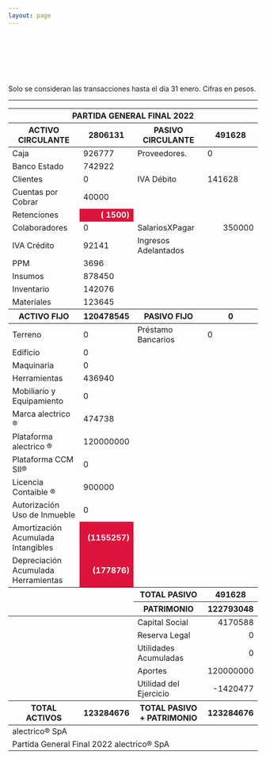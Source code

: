 ```yaml
--- 
layout: page
--- 
```




<br> <br> <br> <br> <br> <br> 
Solo se consideran las transacciones hasta el día 31	enero.
Cifras en pesos.
<table>
<thead> <th colspan='6'> PARTIDA GENERAL FINAL 2022 </th> </thead> 
<thead> <th>  ACTIVO CIRCULANTE </th> <th> 2806131</th>
<th > PASIVO CIRCULANTE </th> <th>491628</th> </thead>
<tbody>
<tr> <td> Caja </td> <td>926777</td> <td> Proveedores. </td> <td> 0</td> </tr>
<tr> <td> Banco Estado </td> <td>742922</td></tr>
<tr> <td> Clientes </td> <td>0</td> <td>  IVA Débito </td> <td>141628</td> </tr>
<tr> <td> Cuentas por Cobrar </td> <td>40000</td></tr>
<tr> <td> Retenciones </td> <td align='right' style='font-weight:bold; color: white; background-color: crimson'>(  1500)</td> </tr> 
<tr> <td> Colaboradores </td> <td> 0</td> 
<td> SalariosXPagar </td> <td align='right'> 350000</td></tr> 
<tr> <td> IVA Crédito </td><td>92141</td> 
<td> Ingresos Adelantados </td> </tr>
<tr> <td> PPM </td> <td>3696</td></tr> 
<tr> <td> Insumos</td> <td>878450</td> </tr>
<tr> <td> Inventario </td>
<td>142076</td> </tr>
<tr> <td> Materiales </td>
<td>123645</td> </tr>
<thead> <th> ACTIVO FIJO </th> <th>120478545</th> 
<th> PASIVO FIJO </th> <th>0</th>  </thead> 
<tr> <td> Terreno </td> <td>0</td> 
<td> Préstamo Bancarios </td> <td>0</td> </tr>
<tr><td> Edificio </td> <td>0</td> </tr>
<tr><td> Maquinaria </td> <td>0</td> <td colspan='2'> </td> </tr>
<tr><td> Herramientas </td> <td>436940</td> <td colspan='2'> </td> </tr>
<tr><td> Mobiliario y Equipamiento </td><td> 0 </td> <td colspan='2'> </td> </tr>
<tr><td> Marca alectrico ® </td> <td>474738</td> <td colspan='2'> </td> </tr>
<tr><td> Plataforma alectrico ® </td> <td>120000000</td> <td colspan='2'> </td> </tr>
<tr><td> Plataforma CCM SII® </td> <td>0</td> <td colspan='2'> </td> </tr>
<tr><td> Licencia Contaible ®  </td> <td>900000</td> <td colspan='2'> </td> </tr>
<tr><td> Autorización Uso de Inmueble </td> <td>0</td> <td colspan='2'> </td> </tr>
<tr><td> Amortización Acumulada Intangibles </td> <td align='right' style='font-weight:bold; color: white; background-color: crimson'>(1155257)</td> <td colspan='2'> </td> </tr>
<tr><td> Depreciación Acumulada Herramientas </td> <td align='right' style='font-weight:bold; color: white; background-color: crimson'>(177876)</td><td colspan='2'> </td> </tr>
<thead> <td> </td> <td> </td> <th> TOTAL PASIVO </th> <th> 491628</th></thead>
<thead> <td> </td> <td> </td> <th> PATRIMONIO </th> <th>122793048</th> </thead><tr> <td colspan='2'></td> <td> Capital Social </td><td align='right'> 4170588</td> </tr>
<tr> <td colspan='2'></td> <td> Reserva Legal </td> <td align='right' >0</td> </tr>
<tr> <td colspan='2'></td> <td> Utilidades Acumuladas </td> <td align='right' >0</td> </tr>
<tr> <td colspan='2'></td> <td> Aportes </td> <td align='right' >120000000</td> </tr>
<tr> <td colspan='2'></td> <td> Utilidad del Ejercicio </td><td align='right'>-1420477</td> </tr>
<thead><th>TOTAL ACTIVOS</th><th>123284676</th><th>TOTAL PASIVO + PATRIMONIO</th><th>123284676</th></thead>
<tr><td colspan='8'> alectrico® SpA </td> </tr>
<tr><td colspan='8'> Partida General Final 2022 alectrico® SpA</td></tr>
<tr> <hr> </tr>
</tbody>
</table>
